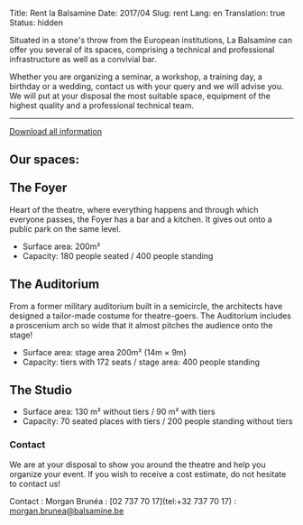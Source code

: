 Title: Rent la Balsamine
Date: 2017/04
Slug: rent
Lang: en
Translation: true
Status: hidden


Situated in a stone's throw from the European institutions, La Balsamine can offer you several of its spaces, comprising a technical and professional infrastructure as well as a convivial bar.

Whether you are organizing a seminar, a workshop, a training day, a birthday or a wedding, contact us with your query and we will advise you. We will put at your disposal the most suitable space, equipment of the highest quality and a professional technical team.

* * *

[Download all information](http://balsamine.be/uploads/Balsamine.Location/Balsamine-location-espaces-dossier_EN.pdf)

<!--
 (le dossier en anglais est en pièce jointe – dossier provisoire en
attendant des photos de nos espaces)
-->

## Our spaces: <br><br> The Foyer
Heart of the theatre, where everything happens and through which everyone passes, the Foyer has a bar and a kitchen. It gives out onto a public park on the same level.

* Surface area: 200m²
* Capacity: 180 people seated / 400 people standing
<!--photo-->

## The Auditorium
From a former military auditorium built in a semicircle, the architects have designed a tailor-made costume for theatre-goers. The Auditorium includes a proscenium arch so wide that it almost pitches the audience onto the stage!

* Surface area: stage area 200m² (14m × 9m)
* Capacity: tiers with 172 seats / stage area: 400 people standing

<!--photo--><!--photo-->

## The Studio

* Surface area: 130 m² without tiers / 90 m² with tiers
* Capacity: 70 seated places with tiers / 200 people standing without tiers

<!--photo-->

### Contact
We are at your disposal to show you around the theatre and help you organize your event. If you wish to receive a cost estimate, do not hesitate to contact us!

Contact
:   Morgan Brunéa
:   [02 737 70 17](tel:+32 737 70 17) 
:   [&#109;&#111;&#114;&#103;&#097;&#110;&#046;&#098;&#114;&#117;&#110;&#101;&#097;&#064;&#098;&#097;&#108;&#115;&#097;&#109;&#105;&#110;&#101;&#046;&#098;&#101;](mailto:&#109;&#111;&#114;&#103;&#097;&#110;&#046;&#098;&#114;&#117;&#110;&#101;&#097;&#064;&#098;&#097;&#108;&#115;&#097;&#109;&#105;&#110;&#101;&#046;&#098;&#101;)
